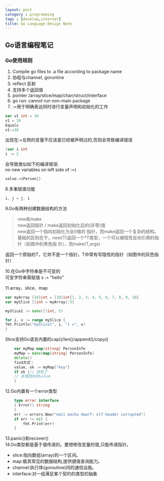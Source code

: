```yaml
---
layout: post
category : programming
tags : [develop,internet]
title: Go Language Design Note
---
```


Go语言编程笔记
------------------------

### Go使用规则

1. Compile go files to .a file according to package name
2. 协程与channel, goruntine
3. reflect 反射
4. 支持多个返回值
5. pointer /array/slice/map/chan/struct/interface
6. go run: cannot run non-main package
7. :=用于明确表达同时进行变量声明和初始化的工作 <br />

```Go
var v1 int = 10
v1 = 10
Equals
v1:=10
```

出现在:=左侧的变量不应该是已经被声明过的,否则会导致编译错误

```Go
(var i int 
i := 2
```
会导致类似如下的编译错误: <br/>
no new variables on left side of :=)

```Go
value:=&Person{} 
```

8.多重赋值功能 <br />

```Go
i, j = j, i 
```

9.Go有两种创建数据结构的方法 <br />

> new和make <br />
> new返回指针 / make返回初始化后的(非零)值 <br />
> new返回一个指向初始化为全0值的 指针，而make返回一个复杂的结构。<br />
> 基础的区别在于，new(T)返回一个*T类型，一个可以被隐性反向引用的指针（如图中的黑色指 针），而make(T,args)

返回一个原始的T，它并不是一个指针。T中常有写隐性的指针（如图中的灰色指针）

10.在Go中字符串是不可变的 <br />
可变字符串需赋值 s := "hello"

11.array、slice、map 

```Go
var myArray [10]int = [10]int{1, 2, 3, 4, 5, 6, 7, 8, 9, 10} 
var mySlice []int = myArray[:5]

mySlice1 := make([]int, 5)

for i, v := range mySlice { 
fmt.Println("mySlice[", i, "] =", v)
}
```

Slice支持Go语言内置的cap()/len()/append()/copy()

```Go
    var myMap map[string] PersonInfo
    myMap = make(map[string] PersonInfo)
    delete()
    find方式：
    value, ok := myMap["key"] 
    if ok {// 找到了
    // 处理找到的value 
    }
```

12.Go内置有一个error类型

```Go
    type error interface 
    { Error() string
    }
    err := errors.New("emit macho dwarf: elf header corrupted")
    if err != nil {
        fmt.Print(err)
    }
```

13.panic()和recover() <br />
14.Go类型都是基于值传递的。要想修改变量的值,只能传递指针。<br />

- slice:指向数组(array)的一个区间。
- map:极其常见的数据结构,提供键值查询能力。
- channel:执行体(goroutine)间的通信设施。
- interface:对一组满足某个契约的类型的抽象




